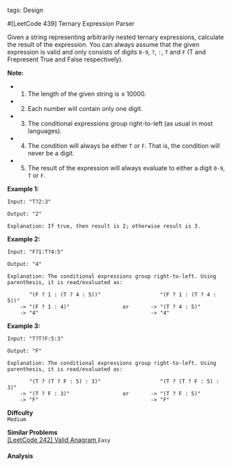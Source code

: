 tags: Design

#[LeetCode 439] Ternary Expression Parser

Given a string representing arbitrarily nested ternary expressions, calculate the result of the expression. 
You can always assume that the given expression is valid and only consists of digits `0-9`, `?`, `:`, `T` and `F` 
(T and Frepresent True and False respectively).

**Note:**

 * 1. The length of the given string is ≤ 10000.
 * 2. Each number will contain only one digit.
 * 3. The conditional expressions group right-to-left (as usual in most languages).
 * 4. The condition will always be either `T` or `F`. That is, the condition will never be a digit.
 * 5. The result of the expression will always evaluate to either a digit `0-9`, `T` or `F`.
 

**Example 1:**

    Input: "T?2:3"
    
    Output: "2"
    
    Explanation: If true, then result is 2; otherwise result is 3.
 

**Example 2:**

    Input: "F?1:T?4:5"
    
    Output: "4"
    
    Explanation: The conditional expressions group right-to-left. Using parenthesis, it is read/evaluated as:

```
       "(F ? 1 : (T ? 4 : 5))"                   "(F ? 1 : (T ? 4 : 5))"
    -> "(F ? 1 : 4)"                 or       -> "(T ? 4 : 5)"
    -> "4"                                    -> "4"
```
 

**Example 3:**

    Input: "T?T?F:5:3"
    
    Output: "F"
    
    Explanation: The conditional expressions group right-to-left. Using parenthesis, it is read/evaluated as:

```
       "(T ? (T ? F : 5) : 3)"                   "(T ? (T ? F : 5) : 3)"
    -> "(T ? F : 3)"                 or       -> "(T ? F : 5)"
    -> "F"                                    -> "F"
```

**Diffculty**  
`Medium`

**Similar Problems**  
[[LeetCode 242] Valid Anagram ]() `Easy`


#### Analysis




